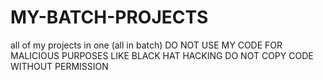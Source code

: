 # MY-BATCH-PROJECTS
all of my projects in one (all in batch)
DO NOT USE MY CODE FOR MALICIOUS PURPOSES LIKE BLACK HAT HACKING
DO NOT COPY CODE WITHOUT PERMISSION

